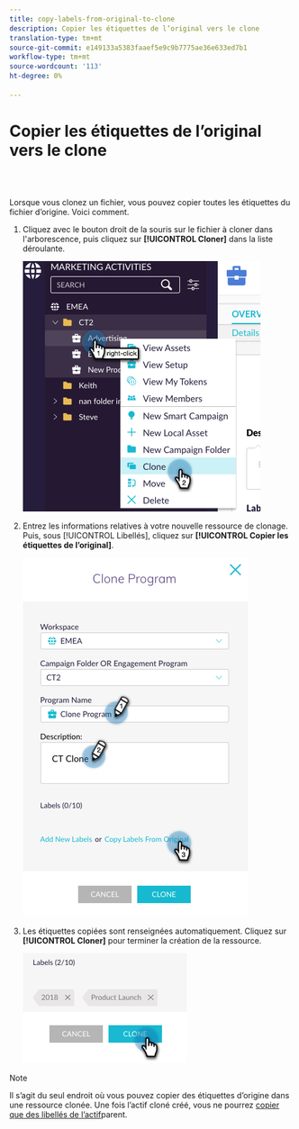 ```yaml
---
title: copy-labels-from-original-to-clone
description: Copier les étiquettes de l’original vers le clone
translation-type: tm+mt
source-git-commit: e149133a5383faaef5e9c9b7775ae36e633ed7b1
workflow-type: tm+mt
source-wordcount: '113'
ht-degree: 0%

---
```



# Copier les étiquettes de l’original vers le clone

<br> 

Lorsque vous clonez un fichier, vous pouvez copier toutes les étiquettes du fichier d’origine. Voici comment.

1. Cliquez avec le bouton droit de la souris sur le fichier à cloner dans l&#39;arborescence, puis cliquez sur **[!UICONTROL Cloner]** dans la liste déroulante.

   ![Image un](/help/sky/assets/labels/copy-labels-from-original-to-clone/copy-labels-from-original-to-clone-1.jpg)

1. Entrez les informations relatives à votre nouvelle ressource de clonage. Puis, sous [!UICONTROL Libellés], cliquez sur **[!UICONTROL Copier les étiquettes de l’original]**.

   ![Image 2](/help/sky/assets/labels/copy-labels-from-original-to-clone/copy-labels-from-original-to-clone-2.jpg)

1. Les étiquettes copiées sont renseignées automatiquement. Cliquez sur **[!UICONTROL Cloner]** pour terminer la création de la ressource.

   ![Image trois](/help/sky/assets/labels/copy-labels-from-original-to-clone/copy-labels-from-original-to-clone-3.jpg)

>[!NOTE]
>
>Il s’agit du seul endroit où vous pouvez copier des étiquettes d’origine dans une ressource clonée. Une fois l’actif cloné créé, vous ne pourrez [copier que des libellés de l’actif](/help/sky/copy-labels-from-parent-to-child.md)parent.
